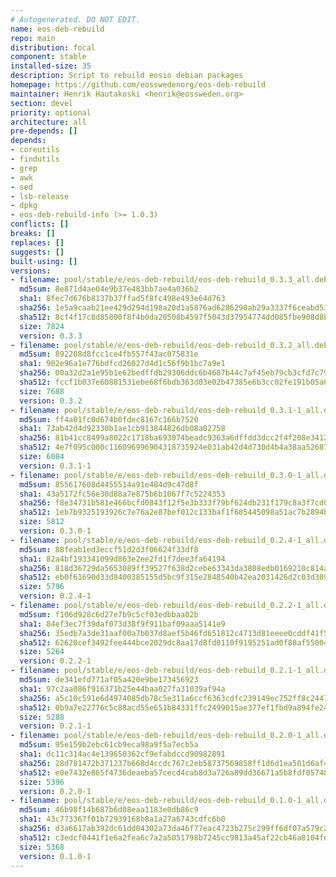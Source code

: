 ```yaml
---
# Autogenerated. DO NOT EDIT.
name: eos-deb-rebuild
repo: main
distribution: focal
component: stable
installed-size: 35
description: Script to rebuild eosio debian packages
homepage: https://github.com/eosswedenorg/eos-deb-rebuild
maintainer: Henrik Hautakoski <henrik@eossweden.org>
section: devel
priority: optional
architecture: all
pre-depends: []
depends:
- coreutils
- findutils
- grep
- awk
- sed
- lsb-release
- dpkg
- eos-deb-rebuild-info (>= 1.0.3)
conflicts: []
breaks: []
replaces: []
suggests: []
built-using: []
versions:
- filename: pool/stable/e/eos-deb-rebuild/eos-deb-rebuild_0.3.3_all.deb
  md5sum: 8e871d4ae04e9b37e483bb7ae4a036b2
  sha1: 8fec7d676b8137b37ffad5f8fc498e493e64d763
  sha256: 1e5a9caab21ee429d294d198a20d1a5876ad6286298ab29a3337f6ceabd53f7a
  sha512: 8cf4f17c8d85800f8f4b0da20508b4597f5043d37954774dd085fbe908d8b9ab7fa0bebc8b3064a1f3d1d8422c0130f10e43778ddb115891a8a933d6bbf1b7de
  size: 7824
  version: 0.3.3
- filename: pool/stable/e/eos-deb-rebuild/eos-deb-rebuild_0.3.2_all.deb
  md5sum: 892208d8fcc1ce4fb557f43ac075831e
  sha1: 902e96a1e776bdfcd26027d4d1c56f9b1bc7a9e1
  sha256: 00a32d2a1e95b1e62bedffdb29306ddc6b4687b44c7af45eb79cb3cfd7c797d7
  sha512: fccf1b037e60881531ebe68f6bdb363d03e02b47385e6b3cc02fe191b05a044e3dade0b53ad56a1dd157dbee370eba1bcd104f3852686f04b528da22f6cefe40
  size: 7688
  version: 0.3.2
- filename: pool/stable/e/eos-deb-rebuild/eos-deb-rebuild_0.3.1-1_all.deb
  md5sum: ff4a01fc0d674b0fdec8167c166b7520
  sha1: 73ab42d4d92330b1ae1cb913844826db08a02758
  sha256: 81b41cc8499a8022c1718ba693074beadc9363a6dffdd3dcc2f4f208e341236e
  sha512: 4e7f095c000c116096996904318735924e031ab42d4d730d4b4a38aa5268770cf5da8e5249e9864bd6b83db72e33ad05ff7e976652b9a8729b7df71cbdd2346d
  size: 6084
  version: 0.3.1-1
- filename: pool/stable/e/eos-deb-rebuild/eos-deb-rebuild_0.3.0-1_all.deb
  md5sum: 855617608d4455514a91e484d9c47d8f
  sha1: 43a5172fc56e30d88a7e875b6b1067f7c5224353
  sha256: f8e34731b581e466bcfd0843f12f5e3b333f79bf624db231f179c8a3f7cd0d9f
  sha512: 1eb7b9325193926c7e76a2e87bef012c133baf1f685445098a51ac7b2894b29c175c91b03b58c2af2d90c9368f5866a3e778d60dcee06b4ea72992bc94d33a5a
  size: 5812
  version: 0.3.0-1
- filename: pool/stable/e/eos-deb-rebuild/eos-deb-rebuild_0.2.4-1_all.deb
  md5sum: 88feab1ed3eccf51d2d3f06624f33df8
  sha1: 82a4bf193341099d863e2ee2fd1f7dee3fa64194
  sha256: 818d36729da5653089ff39527f638d2cebe63343da3808edb0169210c814a66b
  sha512: eb0f61690d33d8400385155d5bc9f315e2848540b42ea2031426d2c03d30970612371a5d21858cde8bec3a418e13a604f7ddd218e38bb9b104b3ad1d72df6818
  size: 5796
  version: 0.2.4-1
- filename: pool/stable/e/eos-deb-rebuild/eos-deb-rebuild_0.2.2-1_all.deb
  md5sum: f106d928c6d27e7b9c5cf03edbbaa02b
  sha1: 84ef3ec7f39daf073d38f9f911baf09aaa5141e9
  sha256: 35edb7a3de31aaf00a7b037d8aef5b46fd651812c4713d81eeee0cddf41f598f
  sha512: 62620cef3492fee444bce2029dc8aa17d8fd0110f9195251ad0f88af55004bd3ebdf4fb2a3b77bba60ce9b2d449fd866f4d44f1e486412a768be45e987fed15d
  size: 5264
  version: 0.2.2-1
- filename: pool/stable/e/eos-deb-rebuild/eos-deb-rebuild_0.2.1-1_all.deb
  md5sum: de341efd771af05a420e9be173456923
  sha1: 97c2aa086f916371b25e44baa027fa31039af94a
  sha256: a5c10c591e6d4974085db78c5e311a6ccf6363cdfc239149ec752ff8c2447560
  sha512: 0b9a7e22776c5c88acd55e651b84331ffc2499015ae377ef1fbd9a894fe247ca19cf85a6989c666701302326e5f362f64a61e37683caabaddc38cef6045e8aa0
  size: 5288
  version: 0.2.1-1
- filename: pool/stable/e/eos-deb-rebuild/eos-deb-rebuild_0.2.0-1_all.deb
  md5sum: 95e159b2ebc61cb9eca98a9f5a7ecb5a
  sha1: dc11c314ac4e139650362cf9efabdccd90982891
  sha256: 28d781472b371237b668d4ccdc767c2eb58737569858ff1d6d1ea501d6af4a87
  sha512: e0e7432e865f4736deaeba57cecd4cab8d3a726a89dd36671a5b8fdf05748b342fecb7819ab4e67e28161e173fab67f7d1e258660b7a353da98301673c41049a
  size: 5396
  version: 0.2.0-1
- filename: pool/stable/e/eos-deb-rebuild/eos-deb-rebuild_0.1.0-1_all.deb
  md5sum: 46b98f14b687b6d08eaa1183e0db86c9
  sha1: 43c773367f01b72939168b8a1a27a6743cdfc6b0
  sha256: d3a6617ab392dc61dd04302a73da46f77eac4723b275c299ff6df07a579c2c31
  sha512: c3edcf0441f1e6a2fea6c7a2a5051798b7245cc9813a45af22cb46a8104fed0eaf6f864ce7ebf73dc6cef5f85334d861f31ce5a62be30f2366c73afa56e56798
  size: 5368
  version: 0.1.0-1
---
```

